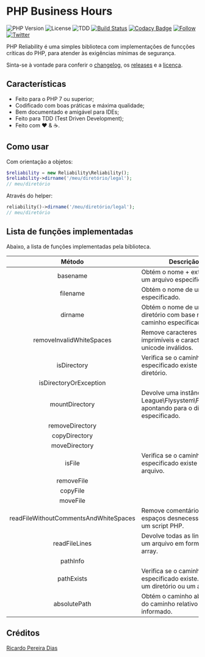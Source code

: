 # PHP Business Hours

![PHP Version](https://img.shields.io/badge/php-%5E7.4.0-blue)
![License](https://img.shields.io/badge/license-MIT-blue)
![TDD](https://img.shields.io/badge/tdd-Tested%20100%25-blue)
[![Build Status](https://travis-ci.org/ricardopedias/php-reliability.svg?branch=master)](https://travis-ci.org/ricardopedias/php-reliability)
[![Codacy Badge](https://app.codacy.com/project/badge/Grade/5d9844c598e9425a98059e3d08c78f92)](https://www.codacy.com/manual/ricardopedias/php-reliability?utm_source=github.com&amp;utm_medium=referral&amp;utm_content=ricardopedias/php-reliability&amp;utm_campaign=Badge_Grade)
[![Follow](https://img.shields.io/github/followers/ricardopedias?label=Siga%20no%20GitHUB&style=social)](https://github.com/ricardopedias)
[![Twitter](https://img.shields.io/twitter/follow/ricardopedias?label=Siga%20no%20Twitter)](https://twitter.com/ricardopedias)

PHP Reliability é uma simples biblioteca com implementações de funcções críticas do PHP, 
para atender às exigências mínimas de segurança.

Sinta-se à vontade para conferir o [changelog](https://github.com/ricardopedias/php-reliability/blob/master/changelog.md), os [releases](https://github.com/ricardopedias/php-reliability/releases) e a [licença](https://github.com/ricardopedias/php-reliability/blob/master/license.md).

## Características

-   Feito para o PHP 7 ou superior;
-   Codificado com boas práticas e máxima qualidade;
-   Bem documentado e amigável para IDEs;
-   Feito para TDD (Test Driven Development);
-   Feito com :heart: & :coffee:.

## Como usar

Com orientação a objetos:

```php
$reliability = new Reliability\Reliability();
$reliability->dirname('/meu/diretório/legal');
// meu/diretório
```

Através do helper:

```php
reliability()->dirname('/meu/diretório/legal');
// meu/diretório
```

## Lista de funções implementadas

Abaixo, a lista de funções implementadas pela biblioteca.

| Método                                 | Descrição                                                                                      |
| :------------------------------------: | ---------------------------------------------------------------------------------------------- |
| basename                               | Obtém o nome + extensão de um arquivo especificado.                                            | 
| filename                               | Obtém o nome de um arquivo especificado.                                                       |
| dirname                                | Obtém o nome de um diretório com base no caminho especificado.                                 |
| removeInvalidWhiteSpaces               | Remove caracteres não imprimíveis e caracteres unicode inválidos.                              |
| isDirectory                            | Verifica se o caminho especificado existe e é um diretório.                                    |
| isDirectoryOrException                 |                                                                                                |
| mountDirectory                         | Devolve uma instância do League\Flysystem\Filesystem apontando para o diretório especificado.  |
| removeDirectory                        |                                                                                                |
| copyDirectory                          |                                                                                                |
| moveDirectory                          |                                                                                                |
| isFile                                 | Verifica se o caminho especificado existe e é um arquivo.                                      |
| removeFile                             |                                                                                                |
| copyFile                               |                                                                                                |
| moveFile                               |                                                                                                |
| readFileWithoutCommentsAndWhiteSpaces  | Remove comentários e espaços desnecessários em um script PHP.                                  |
| readFileLines                          | Devolve todas as linhas de um arquivo em forma de array.                                       |
| pathInfo                               |                                                                                                |
| pathExists                             |  Verifica se o caminho especificado existe. Pode ser um diretório ou um arquivo.               |
| absolutePath                           |  Obtém o caminho absoluto do caminho relativo informado.                                       |

## Créditos 

[Ricardo Pereira Dias](http://www.ricardopedias.com.br)
